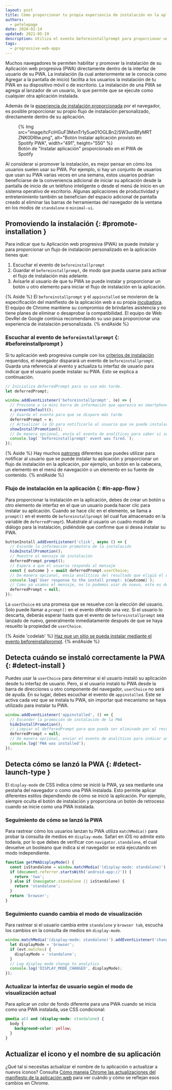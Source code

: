```yaml
---
layout: post
title: Cómo proporcionar tu propia experiencia de instalación en la aplicación
authors:
  - petelepage
date: 2020-02-14
updated: 2021-05-19
description: Utiliza el evento beforeinstallprompt para proporcionar una personalizada y fluida experiencia de instalación en la aplicación
tags:
  - progressive-web-apps
---
```


Muchos navegadores te permiten habilitar y promover la instalación de su Aplicación web progresiva (PWA) directamente dentro de la interfaz de usuario de su PWA. La instalación (la cual anteriormente se le conocía como Agregar a la pantalla de inicio) facilita a los usuarios la instalación de tu PWA en su dispositivo móvil o de escritorio. La instalación de una PWA se agrega al lanzador de un usuario, lo que permite que se ejecute como cualquier otra aplicación instalada.

Además de la [experiencia de instalación proporcionada](/promote-install/#browser-promotion) por el navegador, es posible proporcionar su propio flujo de instalación personalizado, directamente dentro de su aplicación.

<figure data-float="right">{% Img src="image/tcFciHGuF3MxnTr1y5ue01OGLBn2/SW3unIBfyMRTZNK0DRIw.png", alt="Botón Instalar aplicación provisto en Spotify PWA", width="491", height="550" %}<figcaption> Botón de "Instalar aplicación" proporcionado en el PWA de Spotify</figcaption></figure>

Al considerar si promover la instalación, es mejor pensar en cómo los usuarios suelen usar su PWA. Por ejemplo, si hay un conjunto de usuarios que usan su PWA varias veces en una semana, estos usuarios podrían beneficiarse de la conveniencia adicional de iniciar su aplicación desde la pantalla de inicio de un teléfono inteligente o desde el menú de inicio en un sistema operativo de escritorio. Algunas aplicaciones de productividad y entretenimiento también se benefician del espacio adicional de pantalla creado al eliminar las barras de herramientas del navegador de la ventana en los modos de `standalone` o `minimal-ui`.

## Promoviendo la instalación {: #promote-installation }

Para indicar que tu Aplicación web progresiva (PWA) se puede instalar y para proporcionar un flujo de instalación personalizado en la aplicación tienes que:

1. Escuchar el evento de `beforeinstallprompt`
2. Guardar el `beforeinstallprompt`, de modo que pueda usarse para activar el flujo de instalación más adelante.
3. Avisarle al usuario de que tu PWA se puede instalar y proporcionar un botón u otro elemento para iniciar el flujo de instalación en la aplicación.

{% Aside %} El `beforeinstallprompt` y el `appinstalled` se movieron de la especificación del manifiesto de la aplicación web a su propia [incubadora](https://github.com/WICG/beforeinstallprompt). El equipo de Chrome mantiene su compromiso de brindarles asistencia y no tiene planes de eliminar o desaprobar la compatibilidad. El equipo de Web DevRel de Google continúa recomendando su uso para proporcionar una experiencia de instalación personalizada. {% endAside %}

### Escuchar al evento de `beforeinstallprompt` {: #beforeinstallprompt }

Si tu aplicación web progresiva cumple con los [criterios de instalación](/install-criteria/) requeridos, el navegador disparará un evento de `beforeinstallprompt`. Guarda una referencia al evento y actualiza tu interfaz de usuario para indicar que el usuario puede instalar su PWA. Esto se explica a continuación.

```js
// Inicializa deferredPrompt para su uso más tarde.
let deferredPrompt;

window.addEventListener('beforeinstallprompt', (e) => {
  // Previene a la mini barra de información que aparezca en smartphones
  e.preventDefault();
  // Guarda el evento para que se dispare más tarde
  deferredPrompt = e;
  // Actualizar la IU para notificarle al usuario que se puede instalar tu PWA
  showInstallPromotion();
  // De manera opcional, envía el evento de analíticos para saber si se mostró la promoción a a instalación del PWA
  console.log(`'beforeinstallprompt' event was fired.`);
});
```

{% Aside %} Hay muchos [patrones](/promote-install/) diferentes que puedes utilizar para notificar al usuario que se puede instalar tu aplicación y proporcionar un flujo de instalación en la aplicación, por ejemplo, un botón en la cabecera, un elemento en el menú de navegación o un elemento en su fuente de contenido. {% endAside %}

### Flujo de instalación en la aplicación {: #in-app-flow }

Para proporcionar la instalación en la aplicación, debes de crear un botón u otro elemento de interfaz en el que un usuario pueda hacer clic para instalar su aplicación. Cuando se hace clic en el elemento, se llama a `prompt()` en el evento de `beforeinstallprompt` (el cual fue almacenado en la variable de `deferredPrompt`). Muéstrale al usuario un cuadro modal de diálogo para la instalación, pidiéndole que confirme que si desea instalar su PWA.

```js
buttonInstall.addEventListener('click', async () => {
  // Esconde la información promotora de la instalación
  hideInstallPromotion();
  // Muestre el mensaje de instalación
  deferredPrompt.prompt();
  // Espera a que el usuario responda al mensaje
  const { outcome } = await deferredPrompt.userChoice;
  // De manera opcional, envía analíticos del resultado que eligió el usuario
  console.log(`User response to the install prompt: ${outcome}`);
  // Como ya usamos el mensaje, no lo podemos usar de nuevo, este es descartado
  deferredPrompt = null;
});
```

La `userChoice` es una promesa que se resuelve con la elección del usuario. Solo puede llamar a `prompt()` en el evento diferido una vez. Si el usuario lo descarta, deberás esperar hasta que el evento de `beforeinstallprompt` sea lanzado de nuevo, generalmente inmediatamente después de que se haya resuelto la propiedad de `userChoice`.

{% Aside 'codelab' %} [Haz que un sitio se pueda instalar mediante el evento beforeinstallprompt](/codelab-make-installable). {% endAside %}

## Detecta cuándo se instaló correctamente la PWA {: #detect-install }

Puedes usar la `userChoice` para determinar si el usuario instaló su aplicación desde tu interfaz de usuario. Pero, si el usuario instaló tu PWA desde la barra de direcciones u otro componente del navegador, `userChoice` no será de ayuda. En su lugar, debes escuchar el evento de `appinstalled`. Este se activa cada vez que se instala tu PWA, sin importar qué mecanismo se haya utilizado para instalar tu PWA.

```js
window.addEventListener('appinstalled', () => {
  // Esconder la promoción de instalación de la PWA
  hideInstallPromotion();
  // Limpiar el defferedPrompt para que pueda ser eliminado por el recolector de basura
  deferredPrompt = null;
  // De manera opcional, enviar el evento de analíticos para indicar una instalación exitosa
  console.log('PWA was installed');
});
```

## Detecta cómo se lanzó la PWA {: #detect-launch-type }

El `display-mode` de CSS indica cómo se inició la PWA, ya sea mediante una pestaña del navegador o como una PWA instalada. Esto permite aplicar diferentes estilos dependiendo de cómo se inició la aplicación. Por ejemplo, siempre oculta el botón de instalación y proporciona un botón de retroceso cuando se inicie como una PWA instalada.

### Seguimiento de cómo se lanzó la PWA

Para rastrear cómo los usuarios lanzan tu PWA utiliza `matchMedia()` para probar la consulta de medios en `display-mode`. Safari en iOS no admite esto todavía, por lo que debes de verificar con `navigator.standalone`, el cual devuelve un booleano que indica si el navegador se está ejecutando en modo independiente.

```js
function getPWADisplayMode() {
  const isStandalone = window.matchMedia('(display-mode: standalone)').matches;
  if (document.referrer.startsWith('android-app://')) {
    return 'twa';
  } else if (navigator.standalone || isStandalone) {
    return 'standalone';
  }
  return 'browser';
}
```

### Seguimiento cuando cambia el modo de visualización

Para rastrear si el usuario cambia entre `standalone` y `browser tab`, escucha los cambios en la consulta de medios en `display-mode`.

```js
window.matchMedia('(display-mode: standalone)').addEventListener('change', (evt) => {
  let displayMode = 'browser';
  if (evt.matches) {
    displayMode = 'standalone';
  }
  // Log display mode change to analytics
  console.log('DISPLAY_MODE_CHANGED', displayMode);
});
```

### Actualizar la interfaz de usuario según el modo de visualización actual

Para aplicar un color de fondo diferente para una PWA cuando se inicia como una PWA instalada, use CSS condicional:

```css
@media all and (display-mode: standalone) {
  body {
    background-color: yellow;
  }
}
```

## Actualizar el icono y el nombre de su aplicación

¿Qué tal si necesitas actualizar el nombre de tu aplicación o actualizar a nuevos íconos? Consulta [Cómo maneja Chrome las actualizaciones del manifiesto de la aplicación web](/manifest-updates/) para ver cuándo y cómo se reflejan esos cambios en Chrome.
